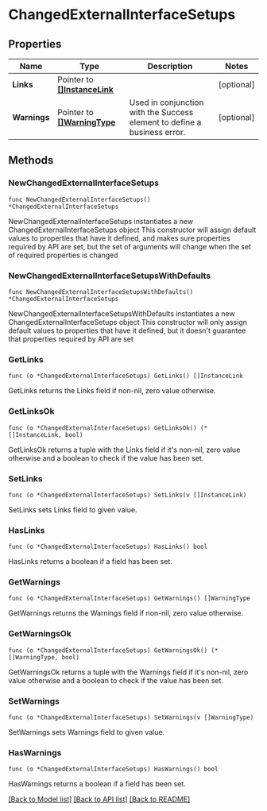 # ChangedExternalInterfaceSetups

## Properties

Name | Type | Description | Notes
------------ | ------------- | ------------- | -------------
**Links** | Pointer to [**[]InstanceLink**](InstanceLink.md) |  | [optional] 
**Warnings** | Pointer to [**[]WarningType**](WarningType.md) | Used in conjunction with the Success element to define a business error. | [optional] 

## Methods

### NewChangedExternalInterfaceSetups

`func NewChangedExternalInterfaceSetups() *ChangedExternalInterfaceSetups`

NewChangedExternalInterfaceSetups instantiates a new ChangedExternalInterfaceSetups object
This constructor will assign default values to properties that have it defined,
and makes sure properties required by API are set, but the set of arguments
will change when the set of required properties is changed

### NewChangedExternalInterfaceSetupsWithDefaults

`func NewChangedExternalInterfaceSetupsWithDefaults() *ChangedExternalInterfaceSetups`

NewChangedExternalInterfaceSetupsWithDefaults instantiates a new ChangedExternalInterfaceSetups object
This constructor will only assign default values to properties that have it defined,
but it doesn't guarantee that properties required by API are set

### GetLinks

`func (o *ChangedExternalInterfaceSetups) GetLinks() []InstanceLink`

GetLinks returns the Links field if non-nil, zero value otherwise.

### GetLinksOk

`func (o *ChangedExternalInterfaceSetups) GetLinksOk() (*[]InstanceLink, bool)`

GetLinksOk returns a tuple with the Links field if it's non-nil, zero value otherwise
and a boolean to check if the value has been set.

### SetLinks

`func (o *ChangedExternalInterfaceSetups) SetLinks(v []InstanceLink)`

SetLinks sets Links field to given value.

### HasLinks

`func (o *ChangedExternalInterfaceSetups) HasLinks() bool`

HasLinks returns a boolean if a field has been set.

### GetWarnings

`func (o *ChangedExternalInterfaceSetups) GetWarnings() []WarningType`

GetWarnings returns the Warnings field if non-nil, zero value otherwise.

### GetWarningsOk

`func (o *ChangedExternalInterfaceSetups) GetWarningsOk() (*[]WarningType, bool)`

GetWarningsOk returns a tuple with the Warnings field if it's non-nil, zero value otherwise
and a boolean to check if the value has been set.

### SetWarnings

`func (o *ChangedExternalInterfaceSetups) SetWarnings(v []WarningType)`

SetWarnings sets Warnings field to given value.

### HasWarnings

`func (o *ChangedExternalInterfaceSetups) HasWarnings() bool`

HasWarnings returns a boolean if a field has been set.


[[Back to Model list]](../README.md#documentation-for-models) [[Back to API list]](../README.md#documentation-for-api-endpoints) [[Back to README]](../README.md)


